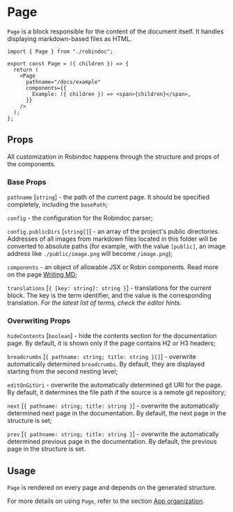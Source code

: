 # Page

`Page` is a block responsible for the content of the document itself. It handles displaying markdown-based files as HTML.

```tsx filename="app/docs/example/page.tsx"
import { Page } from "./robindoc";

export const Page = ({ children }) => {
  return (
    <Page
      pathname="/docs/example"
      components={{
        Example: ({ children }) => <span>{children}</span>,
      }}
    />
  );
};
```

## Props

All customization in Robindoc happens through the structure and props of the components.

### Base Props

`pathname` [`string`] - the path of the current page. It should be specified completely, including the `basePath`;

`config` - the configuration for the Robindoc parser;

`config.publicDirs` [`string[]`] - an array of the project's public directories. Addresses of all images from markdown files located in this folder will be converted to absolute paths (for example, with the value `[public]`, an image address like `./public/image.png` will become `/image.png`);

`components` - an object of allowable JSX or Robin components. Read more on the page [Writing MD](../../01-getting-started/02-writing-md.md);

`translations` [`{ [key: string]: string }`] - translations for the current block. The key is the term identifier, and the value is the corresponding translation. _For the latest list of terms, check the editor hints_.

### Overwriting Props

`hideContents` [`boolean`] - hide the contents section for the documentation page. By default, it is shown only if the page contains H2 or H3 headers;

`breadcrumbs` [`{ pathname: string; title: string }[]`] - overwrite automatically determined `breadcrumbs`. By default, they are displayed starting from the second nesting level;

`editOnGitUri` - overwrite the automatically determined git URI for the page. By default, it determines the file path if the source is a remote git repository;

`next` [`{ pathname: string; title: string }`] - overwrite the automatically determined next page in the documentation. By default, the next page in the structure is set;

`prev` [`{ pathname: string; title: string }`] - overwrite the automatically determined previous page in the documentation. By default, the previous page in the structure is set.

## Usage

`Page` is rendered on every page and depends on the generated structure.

For more details on using `Page`, refer to the section [App organization](../../01-getting-started/04-app-organization.md).
